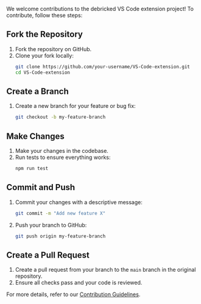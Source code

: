 We welcome contributions to the debricked VS Code extension project! To contribute, follow these steps:

## Fork the Repository
1. Fork the repository on GitHub.
2. Clone your fork locally:
    ```sh
    git clone https://github.com/your-username/VS-Code-extension.git
    cd VS-Code-extension
    ```

## Create a Branch
1. Create a new branch for your feature or bug fix:
    ```sh
    git checkout -b my-feature-branch
    ```

## Make Changes
1. Make your changes in the codebase.
2. Run tests to ensure everything works:
    ```sh
    npm run test
    ```

## Commit and Push
1. Commit your changes with a descriptive message:
    ```sh
    git commit -m "Add new feature X"
    ```

2. Push your branch to GitHub:
    ```sh
    git push origin my-feature-branch
    ```

## Create a Pull Request
1. Create a pull request from your branch to the `main` branch in the original repository.
2. Ensure all checks pass and your code is reviewed.

For more details, refer to our [Contribution Guidelines](./CONTRIBUTION_GUIDELINES).
